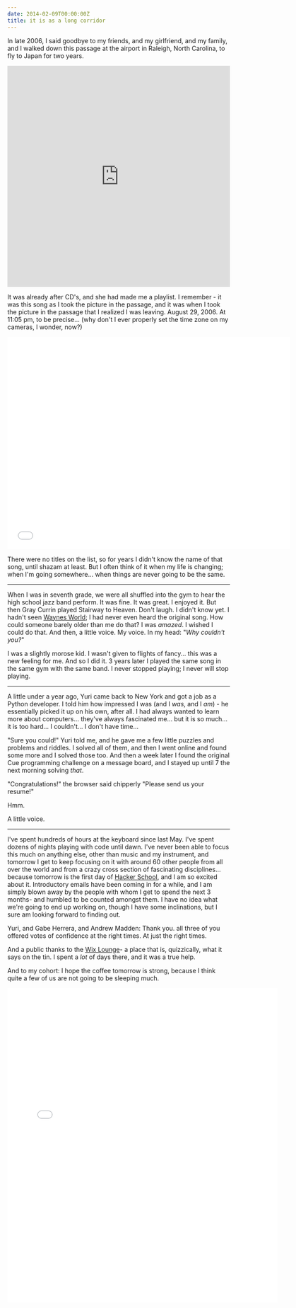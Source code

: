 ```yaml
---
date: 2014-02-09T00:00:00Z
title: it is as a long corridor
---
```


In late 2006, I said goodbye to my friends, and my girlfriend, and my family, and I walked down this passage at the airport in Raleigh, North Carolina, to fly to Japan for two years.

<iframe style="float:center;" src="http://www.flickr.com/photos/monkeywithamirror/12426888455/player/" width="100%" height="500" frameborder="0" allowfullscreen webkitallowfullscreen mozallowfullscreen oallowfullscreen msallowfullscreen>
</iframe>

It was already after CD's, and she had made me a playlist. I remember - it was this song as I took the picture in the passage, and it was when I took the picture in the passage that I realized I was leaving. August 29, 2006. At 11:05 pm, to be precise... (why don't I ever properly set the time zone on my cameras, I wonder, now?)

  <iframe width="640" height="480" src="//www.youtube.com/embed/GA5Q8u5f0Ks" frameborder="0" allowfullscreen>
  </iframe>

There were no titles on the list, so for years I didn't know the name of that song, until shazam at least. But I often think of it when my life is changing; when I'm going somewhere... when things are never going to be the same.

<hr>

When I was in seventh grade, we were all shuffled into the gym to hear the high school jazz band perform. It was fine. It was great. I enjoyed it. But then Gray Currin played Stairway to Heaven. Don't laugh. I didn't know yet. I hadn't seen [Waynes World](http://www.youtube.com/watch?v=RD1KqbDdmuE); I had never even heard the original song. How could someone barely older than me do that? I was _amazed_. I wished I could do that. And then, a little voice. My voice. In my head: "_Why couldn't you?_"

I was a slightly morose kid. I wasn't given to flights of fancy... this was a new feeling for me. And so I did it. 3 years later I played the same song in the same gym with the same band. I never stopped playing; I never will stop playing.

<hr>

A little under a year ago, Yuri came back to New York and got a job as a Python developer. I told him how impressed I was (and I _was_, and I _am_) - he essentially picked it up on his own, after all. I had always wanted to learn more about computers... they've always fascinated me... but it is so much... it is too hard... I couldn't... I don't have time...

"Sure you could!" Yuri told me, and he gave me a few little puzzles and problems and riddles. I solved all of them, and then I went online and found some more and I solved those too. And then a week later I found the original Cue programming challenge on a message board, and I stayed up until 7 the next morning solving _that_.

"Congratulations!" the browser said chipperly "Please send us your resume!"

Hmm.

A little voice.

<hr>

I've spent hundreds of hours at the keyboard since last May. I've spent dozens of nights playing with code until dawn. I've never been able to focus this much on anything else, other than music and my instrument, and tomorrow I get to keep focusing on it with around 60 other people from all over the world and from a crazy cross section of fascinating disciplines... because tomorrow is the first day of [Hacker School](https://www.hackerschool.com/), and I am so excited about it. Introductory emails have been coming in for a while, and I am simply blown away by the people with whom I get to spend the next 3 months- and humbled to be counted amongst them. I have no idea what we're going to end up working on, though I have some inclinations, but I sure am looking forward to finding out.

Yuri, and Gabe Herrera, and Andrew Madden: Thank you. all three of you offered votes of confidence at the right times. At just the right times.

And a public thanks to the [Wix Lounge](http://www.wixlounge.com/)- a place that is, quizzically, what it says on the tin. I spent a _lot_ of days there, and it was a true help.

And to my cohort: I hope the coffee tomorrow is strong, because I think quite a few of us are not going to be sleeping much.

<iframe src="//instagram.com/p/kOcwzfkjJk/embed/" width="612" height="710" frameborder="0" scrolling="no" allowtransparency="true"></iframe>
